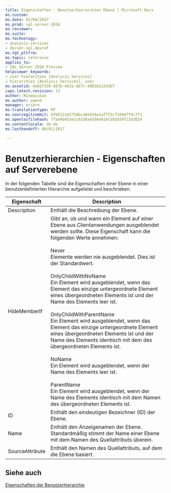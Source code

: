 ```yaml
---
title: Eigenschaften - Benutzerhierarchien Ebene | Microsoft Docs
ms.custom: 
ms.date: 03/04/2017
ms.prod: sql-server-2016
ms.reviewer: 
ms.suite: 
ms.technology:
- analysis-services
- docset-sql-devref
ms.tgt_pltfrm: 
ms.topic: reference
applies_to:
- SQL Server 2016 Preview
helpviewer_keywords:
- user hierarchies [Analysis Services]
- hierarchies [Analysis Services], user
ms.assetid: dabb7335-887b-442a-b67c-4901ba1242b7
caps.latest.revision: 13
author: Minewiskan
ms.author: owend
manager: erikre
ms.translationtype: MT
ms.sourcegitcommit: 876522142756bca05416a1afff3cf10467f4c7f1
ms.openlocfilehash: 7fa44b453e1c91d8a43dde01ec582b59f22d3824
ms.contentlocale: de-de
ms.lasthandoff: 09/01/2017

---
```

# <a name="user-hierarchies---level-properties"></a>Benutzerhierarchien - Eigenschaften auf Serverebene
  In der folgenden Tabelle sind die Eigenschaften einer Ebene in einer benutzerdefinierten Hierarchie aufgelistet und beschrieben.  
  
|Eigenschaft|Description|  
|--------------|-----------------|  
|Description|Enthält die Beschreibung der Ebene.|  
|HideMemberIf|Gibt an, ob und wann ein Element auf einer Ebene aus Clientanwendungen ausgeblendet werden sollte. Diese Eigenschaft kann die folgenden Werte annehmen:<br /><br /> Never<br /> Elemente werden nie ausgeblendet. Dies ist der Standardwert.<br /><br /> OnlyChildWithNoName<br /> Ein Element wird ausgeblendet, wenn das Element das einzige untergeordnete Element eines übergeordneten Elements ist und der Name des Elements leer ist.<br /><br /> OnlyChildWithParentName<br /> Ein Element wird ausgeblendet, wenn das Element das einzige untergeordnete Element eines übergeordneten Elements ist und der Name des Elements identisch mit dem des übergeordneten Elements ist.<br /><br /> NoName<br /> Ein Element wird ausgeblendet, wenn der Name des Elements leer ist.<br /><br /> ParentName<br /> Ein Element wird ausgeblendet, wenn der Name des Elements identisch mit dem Namen des übergeordneten Elements ist.|  
|ID|Enthält den eindeutigen Bezeichner (ID) der Ebene.|  
|Name|Enthält den Anzeigenamen der Ebene. Standardmäßig stimmt der Name einer Ebene mit dem Namen des Quellattributs überein.|  
|SourceAttribute|Enthält den Namen des Quellattributs, auf dem die Ebene basiert.|  
  
## <a name="see-also"></a>Siehe auch  
 [Eigenschaften der Benutzerhierarchie](../../analysis-services/multidimensional-models-olap-logical-dimension-objects/user-hierarchies-properties.md)  
  
  
